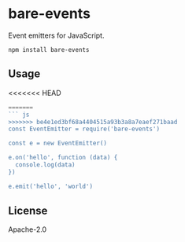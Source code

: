 # bare-events

Event emitters for JavaScript.

```
npm install bare-events
```

## Usage

<<<<<<< HEAD
```js
=======
``` js
>>>>>>> be4e1ed3bf68a4404515a93b3a8a7eaef271baad
const EventEmitter = require('bare-events')

const e = new EventEmitter()

e.on('hello', function (data) {
  console.log(data)
})

e.emit('hello', 'world')
```

## License

Apache-2.0
